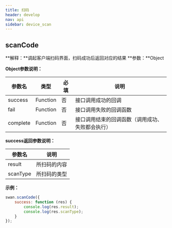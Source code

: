 ```yaml
---
title: 扫码
header: develop
nav: api
sidebar: device_scan
---
```



scanCode
---
**解释：**调起客户端扫码界面，扫码成功后返回对应的结果
**参数：**Object

**Object参数说明：**

|参数名 |类型  |必填  |说明|
|---- | ---- | ---- |---- |
|success| Function  |  否  | 接口调用成功的回调|
|fail  |  Function  |  否 |  接口调用失败的回调函数|
|complete  |  Function |   否 |  接口调用结束的回调函数（调用成功、失败都会执行）|

**success返回参数说明：**

|参数名 |说明|
|---- | ---- |
|result| 所扫码的内容 |
|scanType| 所扫码的类型 |

****示例：****

```js
swan.scanCode({
    success: function (res) {
        console.log(res.result);
        console.log(res.scanType);
    }
});
```
